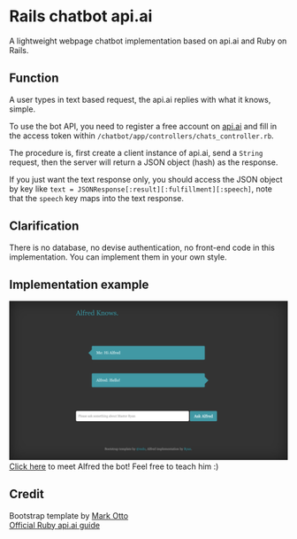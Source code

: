 # Rails chatbot api.ai
A lightweight webpage chatbot implementation based on api.ai and Ruby on Rails.

## Function
A user types in text based request, the api.ai replies with what it knows, simple.

To use the bot API, you need to register a free account on [api.ai](https://api.ai/) and fill in the access token within `/chatbot/app/controllers/chats_controller.rb`.

The procedure is, first create a client instance of api.ai, send a `String` request, then the server will return a JSON object (hash) as the response.

If you just want the text response only, you should access the JSON object by key like `text = JSONResponse[:result][:fulfillment][:speech]`, note that the `speech` key maps into the text response. 

## Clarification
There is no database, no devise authentication, no front-end code in this implementation. You can implement them in your own style.

## Implementation example
![](preview.png)
[Click here](https://alfred21st.herokuapp.com) to meet Alfred the bot! Feel free to teach him :)

## Credit
Bootstrap template by [Mark Otto](https://twitter.com/mdo)\
[Official Ruby api.ai guide](https://github.com/api-ai/apiai-ruby-client)
